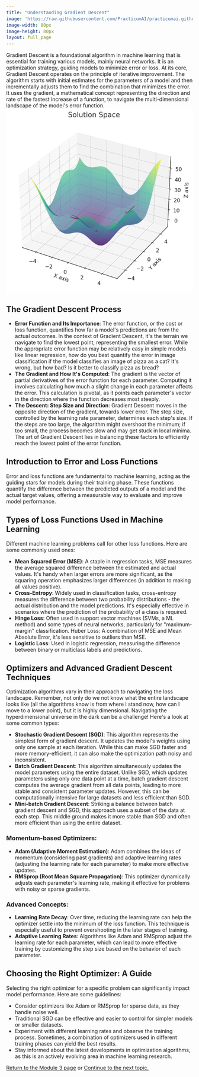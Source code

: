 ```yaml
---
title: "Understanding Gradient Descent"
image: 'https://raw.githubusercontent.com/PracticumAI/practicumai.github.io/main/images/icons/practicumai_deep_learning.png'
image-width: 80px
image-height: 80px
layout: full_page
---
```



Gradient Descent is a foundational algorithm in machine learning that is essential for training various models, mainly neural networks. It is an optimization strategy, guiding models to minimize error or loss. At its core, Gradient Descent operates on the principle of iterative improvement. The algorithm starts with initial estimates for the parameters of a model and then incrementally adjusts them to find the combination that minimizes the error. It uses the gradient, a mathematical concept representing the direction and rate of the fastest increase of a function, to navigate the multi-dimensional landscape of the model's error function.![A 3D depiction of a loss surface with hills and valleys.](/images/loss_surface.png)

## The Gradient Descent Process

* **Error Function and Its Importance**: The error function, or the cost or loss function, quantifies how far a model's predictions are from the actual outcomes. In the context of Gradient Descent, it's the terrain we navigate to find the lowest point, representing the smallest error. While the appropriate error function may be relatively easy in simple models like linear regression, how do you best quantify the error in image classification if the model classifies an image of pizza as a cat? It's wrong, but how bad? Is it better to classify pizza as bread?
* **The Gradient and How It's Computed**: The gradient is the vector of partial derivatives of the error function for each parameter. Computing it involves calculating how much a slight change in each parameter affects the error. This calculation is pivotal, as it points each parameter's vector in the direction where the function decreases most steeply.
* **The Descent: Step Size and Direction**: Gradient Descent moves in the opposite direction of the gradient, towards lower error. The step size, controlled by the learning rate parameter, determines each step's size. If the steps are too large, the algorithm might overshoot the minimum; if too small, the process becomes slow and may get stuck in local minima. The art of Gradient Descent lies in balancing these factors to efficiently reach the lowest point of the error function.

## Introduction to Error and Loss Functions

Error and loss functions are fundamental to machine learning, acting as the guiding stars for models during their training phase. These functions quantify the difference between the predicted outputs of a model and the actual target values, offering a measurable way to evaluate and improve model performance.

## Types of Loss Functions Used in Machine Learning

Different machine learning problems call for other loss functions. Here are some commonly used ones:

* **Mean Squared Error (MSE)**: A staple in regression tasks, MSE measures the average squared difference between the estimated and actual values. It's handy when larger errors are more significant, as the squaring operation emphasizes larger differences (in addition to making all values positive).
* **Cross-Entropy**: Widely used in classification tasks, cross-entropy measures the difference between two probability distributions - the actual distribution and the model predictions. It's especially effective in scenarios where the prediction of the probability of a class is required.
* **Hinge Loss**: Often used in support vector machines (SVMs, a ML method) and some types of neural networks, particularly for "maximum-margin" classification.
Huber Loss: A combination of MSE and Mean Absolute Error, it's less sensitive to outliers than MSE.
* **Logistic Loss**: Used in logistic regression, measuring the difference between binary or multiclass labels and predictions.

## Optimizers and Advanced Gradient Descent Techniques

Optimization algorithms vary in their approach to navigating the loss landscape. Remember, not only do we not know what the entire landscape looks like (all the algorithms know is from where I stand now, how can I move to a lower point), but it is highly dimensional. Navigating the hyperdimensional universe in the dark can be a challenge! Here's a look at some common types:

* **Stochastic Gradient Descent (SGD)**: This algorithm represents the simplest form of gradient descent. It updates the model's weights using only one sample at each iteration. While this can make SGD faster and more memory-efficient, it can also make the optimization path noisy and inconsistent.
* **Batch Gradient Descent**: This algorithm simultaneously updates the model parameters using the entire dataset. Unlike SGD, which updates parameters using only one data point at a time, batch gradient descent computes the average gradient from all data points, leading to more stable and consistent parameter updates. However, this can be computationally intensive for large datasets and less efficient than SGD.
* **Mini-batch Gradient Descent**: Striking a balance between batch gradient descent and SGD, this approach uses a subset of the data at each step. This middle ground makes it more stable than SGD and often more efficient than using the entire dataset.

### Momentum-based Optimizers:

* **Adam (Adaptive Moment Estimation)**: Adam combines the ideas of momentum (considering past gradients) and adaptive learning rates (adjusting the learning rate for each parameter) to make more effective updates.
* **RMSprop (Root Mean Square Propagation)**: This optimizer dynamically adjusts each parameter's learning rate, making it effective for problems with noisy or sparse gradients.

### Advanced Concepts:

* **Learning Rate Decay**: Over time, reducing the learning rate can help the optimizer settle into the minimum of the loss function. This technique is especially useful to prevent overshooting in the later stages of training.
* **Adaptive Learning Rates**: Algorithms like Adam and RMSprop adjust the learning rate for each parameter, which can lead to more effective training by customizing the step size based on the behavior of each parameter.

## Choosing the Right Optimizer: A Guide

Selecting the right optimizer for a specific problem can significantly impact model performance. Here are some guidelines:

* Consider optimizers like Adam or RMSprop for sparse data, as they handle noise well.
* Traditional SGD can be effective and easier to control for simpler models or smaller datasets.
* Experiment with different learning rates and observe the training process. Sometimes, a combination of optimizers used in different training phases can yield the best results.
* Stay informed about the latest developments in optimization algorithms, as this is an actively evolving area in machine learning research. 

[Return to the Module 3 page](/deep_learning/03_how_to_tune_your_models/) or [Continue to the next topic.](/deep_learning/03.2_overfitting_underfitting/)
